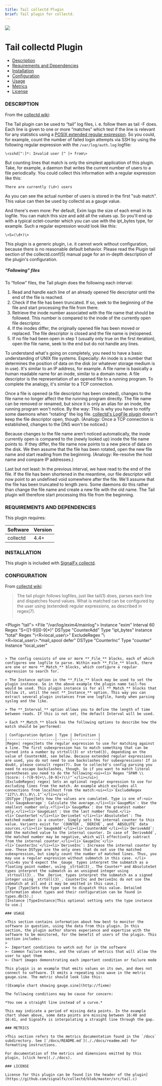 ```yaml
---
title: Tail collectd Plugin
brief: Tail plugin for collectd.
---
```


![](https://github.com/signalfx/Integrations/blob/master/collectd/img/integrations_collectd.png)
# Tail collectd Plugin

- [Description](#description)
- [Requirements and Dependencies](#requirements-and-dependencies)
- [Installation](#installation)
- [Configuration](#configuration)
- [Usage](#usage)
- [Metrics](#metrics)
- [License](#license)

### DESCRIPTION

From the [collectd wiki](https://collectd.org/wiki/index.php/Plugin:Tail):

The Tail plugin can be used to “tail” log files, i. e. follow them as tail -F does. Each line is given to one or more “matches” which test if the line is relevant for any statistics using a [POSIX extended regular expression](http://en.wikipedia.org/wiki/Regular_expression). So you could, for example, count the number of failed login attempts via SSH by using the following regular expression with the `/var/log/auth.log` logfile:

```
\<sshd[^:]*: Invalid user [^ ]+ from\>
```

But counting lines that match is only the simplest application of this plugin. Take, for example, a daemon that writes the current number of users to a file periodically. You could collect this information with a regular expression like this:

```
There are currently (\d+) users
```

As you can see the actual number of users is stored in the first "sub match". This value can then be used by collectd as a gauge value.

And there's even more: Per default, Exim logs the size of each email in its logfile. You can match this size and add all the values up. So you'll end up with a typical octet-counter which you can use with the ipt_bytes type, for example. Such a regular expression would look like this:

```
\<S=(\d+)\>
```

This plugin is a generic plugin, i.e. it cannot work without configuration, because there is no reasonable default behavior. Please read the Plugin tail section of the collectd.conf(5) manual page for an in-depth description of the plugin's configuration.

##### “Following” files
To “follow” files, the Tail plugin does the following each interval:

1. Read and handle each line of an already opened file descriptor until the end of the file is reached.
1. Check if the file has been truncated. If so, seek to the beginning of the file and start processing the file from there.
1. Retrieve the inode number associated with the file name that should be followed. This number is compared to the inode of the currently open file descriptor.
1. If the inodes differ, the originally opened file has been moved or replaced. The file descriptor is closed and the file name is (re)opened.
1. If no file had been open in step 1 (usually only true on the first iteration), open the file name, seek to the end but do not handle any lines.

To understand what's going on completely, you need to have a basic understanding of UNIX file systems. Especially: An inode is a number that determines the position of data on the disk (or whatever storage medium is in use). It's similar to an IP address, for example. A file name is basically a human readable name for an inode, similar to a domain name. A file descriptor is the representation of an opened file to a running program. To complete the analogy, it's similar to a TCP connection.

Once a file is opened (a file descriptor has been created), changes to the file name no longer affect the the running program directly. The file name can be removed or renamed, but since it is only an alias for an inode, the running program won't notice. By the way: This is why you have to notify some daemons when “rotating” the log file. [collectd's LogFile plugin](https://collectd.org/wiki/index.php/Plugin:LogFile) doesn't keep the file descriptor open, though. (Analogy: Once a TCP connection is established, changes to the DNS won't be noticed.)

Because changes to the file name aren't noticed automatically, the inode currently open is compared to the (newly looked up) inode the file name points to. If they differ, the file name now points to a new piece of data on the disk. We then assume that the file has been rotated, open the new file name and start reading from the beginning. (Analogy: Re-resolve the host name and compare IP addresses.)

Last but not least: In the previous interval, we have read to the end of the file. If the file has been shortened in the meantime, our file descriptor will now point to an undefined void somewhere after the file. We'll assume that the file has been truncated to length zero. Some daemons do this rather than change the file name and create a new file with the old name. The Tail plugin will therefore start processing this file from the beginning.

### REQUIREMENTS AND DEPENDENCIES

This plugin requires:

| Software          | Version        |
|-------------------|----------------|
| collectd |  4.4+  |

### INSTALLATION

This plugin is included with [SignalFx collectd](https://github.com/signalfx/Integrations/tree/master/collectd).

### CONFIGURATION

From [collectd wiki](https://collectd.org/documentation/manpages/collectd.conf.5.shtml#plugin_tail):

> The tail plugin follows logfiles, just like tail(1) does, parses each line and dispatches found values. What is matched can be configured by the user using (extended) regular expressions, as described in regex(7).
> ```
  <Plugin "tail">
    <File "/var/log/exim4/mainlog">
      Instance "exim"
      Interval 60
      <Match>
        Regex "S=([1-9][0-9]*)"
        DSType "CounterAdd"
        Type "ipt_bytes"
        Instance "total"
      </Match>
      <Match>
        Regex "\\<R=local_user\\>"
        ExcludeRegex "\\<R=local_user\\>.*mail_spool defer"
        DSType "CounterInc"
        Type "counter"
        Instance "local_user"
      </Match>
    </File>
  </Plugin>
```

> The config consists of one or more **_File_** blocks, each of which configures one logfile to parse. Within each **_File_** block, there are one or more **_Match_** blocks, which configure a regular expression to search for.

> The Instance option in the **_File_** block may be used to set the plugin instance. So in the above example the plugin name tail-foo would be used. This plugin instance is for all **_Match_** blocks that follow it, until the next **_Instance_** option. This way you can extract several plugin instances from one logfile, handy when parsing syslog and the like.

> The **_Interval_** option allows you to define the length of time between reads. If this is not set, the default Interval will be used.

> Each **_Match_** block has the following options to describe how the match should be performed:

| Configuration Option | Type | Definition |
|----------------------|------|------------|
|Regex| regex|Sets the regular expression to use for matching against a line. The first subexpression has to match something that can be turned into a number by strtoll(3) or strtod(3), depending on the value of CounterAdd, see below. Because extended regular expressions are used, you do not need to use backslashes for subexpressions! If in doubt, please consult regex(7). Due to collectd's config parsing you need to escape backslashes, though. So if you want to match literal parentheses you need to do the following:<ui><li>`Regex "SPAM \\(Score: (-?[0-9]+\\.[0-9]+)\\)"`</li></ui>|
|ExcludeRegex| regex| Sets an optional regular expression to use for excluding lines from the match. An example which excludes all connections from localhost from the match:<ui><li>`ExcludeRegex "127\\.0\\.0\\.1"`</li></ui>|
|DSType |Type|Sets how the values are cumulated. Type is one of:<ui><li>`GaugeAverage`: Calculate the average.</li><li>`GaugeMin`: Use the smallest number only.<?li><li>`GaugeMax`: Use the greatest number only.</li><li>`GaugeLast`: Use the last number found.</li><li>`CounterSet`</li><li>`DeriveSet`</li><li>`AbsoluteSet`: The matched number is a counter. Simply sets the internal counter to this value. Variants exist for `COUNTER`, `DERIVE`, and `ABSOLUTE` data sources.</li><li>`GaugeAdd`</li><li>`CounterAdd`</li><li>`DeriveAdd`: Add the matched value to the internal counter. In case of `DeriveAdd`, the matched number may be negative, which will effectively subtract from the internal counter.</li><li>`GaugeInc`</li><li>`CounterInc`</li><li>`DeriveInc`: Increase the internal counter by one. These DSType are the only ones that do not use the matched subexpression, but simply count the number of matched lines. Thus, you may use a regular expression without submatch in this case. </li></ui>As you'd expect the _Gauge_ types interpret the submatch as a floating point number, using _strtod(3)_. The Counter* and AbsoluteSet types interpret the submatch as an unsigned integer using _strtoull(3)_. The _Derive_ types interpret the submatch as a signed integer using _strtoll(3)_. CounterInc and DeriveInc do not use the submatch at all and it may be omitted in this case.|
|Type |Type|Sets the type used to dispatch this value. Detailed information about types and their configuration can be found in types.db(5).|
|Instance |TypeInstance|This optional setting sets the type instance to use.|

### USAGE

>This section contains information about how best to monitor the software in question, using the data from this plugin. In this section, the plugin author shares experience and expertise with the software to be monitored, for the benefit of users of the plugin. This section includes:
>
>- Important conditions to watch out for in the software
>- Common failure modes, and the values of metrics that will allow the user to spot them
>- Chart images demonstrating each important condition or failure mode

This plugin is an example that emits values on its own, and does not connect to software. It emits a repeating sine wave in the metric gauge.sine. The metric should look like this:

![Example chart showing gauge.sine](http://fixme)

The following conditions may be cause for concern:

*You see a straight line instead of a curve.*

This may indicate a period of missing data points. In the example chart shown above, some data points are missing between 16:40 and 16:41, and SignalFx is interpolating a straight line through the gap.

### METRICS

>This section refers to the metrics documentation found in the `/docs` subdirectory. See [`/docs/README.md`](././docs/readme.md) for formatting instructions.

For documentation of the metrics and dimensions emitted by this plugin, [click here](././docs).

### LICENSE

License for this plugin can be found [in the header of the plugin](https://github.com/signalfx/collectd/blob/master/src/tail.c)

